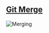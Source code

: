 ## [Git Merge](https://www.atlassian.com/git/tutorials/using-branches/git-merge)

![Merging](https://wac-cdn.atlassian.com/dam/jcr:389059a7-214c-46a3-bc52-7781b4730301/hero.svg?cdnVersion=520)

